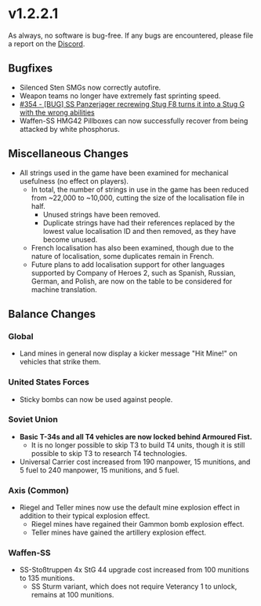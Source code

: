 # v1.2.2.1

As always, no software is bug-free. If any bugs are encountered, please file a report on the [Discord](https://discord.com/servers/stoklomolvi-development-studios-365319231946096644).

## Bugfixes

- Silenced Sten SMGs now correctly autofire.
- Weapon teams no longer have extremely fast sprinting speed.
- [#354 - [BUG] SS Panzerjager recrewing Stug F8 turns it into a Stug G with the wrong abilities](https://github.com/Stoklomolvi/Spearhead-Public/issues/354)
- Waffen-SS HMG42 Pillboxes can now successfully recover from being attacked by white phosphorus.

## Miscellaneous Changes

- All strings used in the game have been examined for mechanical usefulness (no effect on players).
  - In total, the number of strings in use in the game has been reduced from ~22,000 to ~10,000, cutting the size of the localisation file in half.
    - Unused strings have been removed.
    - Duplicate strings have had their references replaced by the lowest value localisation ID and then removed, as they have become unused.
  - French localisation has also been examined, though due to the nature of localisation, some duplicates remain in French.
  - Future plans to add localisation support for other languages supported by Company of Heroes 2, such as Spanish, Russian, German, and Polish, are now on the table to be considered for machine translation.

## Balance Changes

### Global

- Land mines in general now display a kicker message "Hit Mine!" on vehicles that strike them.

### United States Forces

- Sticky bombs can now be used against people.

### Soviet Union

- **Basic T-34s and all T4 vehicles are now locked behind Armoured Fist.**
  - It is no longer possible to skip T3 to build T4 units, though it is still possible to skip T3 to research T4 technologies.
- Universal Carrier cost increased from 190 manpower, 15 munitions, and 5 fuel to 240 manpower, 15 munitions, and 5 fuel.

### Axis (Common)

- Riegel and Teller mines now use the default mine explosion effect in addition to their typical explosion effect.
  - Riegel mines have regained their Gammon bomb explosion effect.
  - Teller mines have gained the artillery explosion effect.

### Waffen-SS

- SS-Stoßtruppen 4x StG 44 upgrade cost increased from 100 munitions to 135 munitions.
  - SS Sturm variant, which does not require Veterancy 1 to unlock, remains at 100 munitions.
